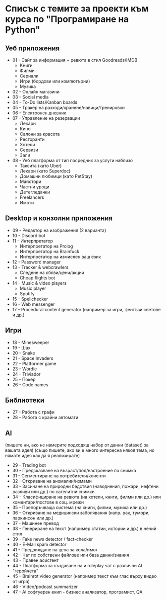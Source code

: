 # Списък с темите за проекти към курса по "Програмиране на Python"

## Уеб приложения

- 01 - Сайт за информация + ревюта в стил Goodreads/IMDB
    - Книги
    - Филми
    - Сериали
    - Игри (бордови или компютърни)
    - Музика
- 02 - Онлайн магазини
- 03 - Social media
- 04 - To-Do lists/Kanban boards
- 05 - Тракер на разходи/хранене/навици/тренировки
- 06 - Електронен дневник
- 07 - Управление на резервации
    - Лекари
    - Кино
    - Салони за красота
    - Ресторанти
    - Хотели
    - Сервизи
    - Зали
- 08 - Уеб платформа от тип посредник за услуги наблизо
    - Таксита (като Uber)
    - Лекари (като Superdoc)
    - Домашни любимци (като PetStay)
    - Майстори
    - Частни уроци
    - Детегледачки
    - Freelancers
    - Имоти


## Desktop и конзолни приложения

- 09 - Редактор на изображения (2 варианта)
- 10 - Discord bot
- 11 - Интерпретатор
    - Интерпретатор на Prolog
    - Интерпретатор на Brainfuck
    - Интерпретатор на измислен ваш език
- 12 - Password manager
- 13 - Tracker & webcrawlers
    - Следене на обяви/цени/акции
    - Cheap flights bot
- 14 - Music & video players
    - Music player
    - Spotify
- 15 - Spellchecker
- 16 - Web messenger
- 17 - Procedural content generator (например за игри, фентъзи светове и др.)

## Игри
- 18 - Minesweeper
- 19 - Шах
- 20 - Snake
- 21 - Space Invaders
- 22 - Platformer game
- 23 - Wordle
- 24 - Triviador
- 25 - Покер
- 26 - Code names

## Библиотеки

- 27 - Работа с графи
- 28 - Работа с крайни автомати

## AI
(пишете ни, ако не намерите подходящ набор от данни (dataset) за вашата идея)
(също пишете, ако ви е много интересна някоя тема, но нямате идея как да я реализирате)

- 29 - Trading bot
- 30 - Предсказване на възраст/пол/настроение по снимка
- 31 - Сегментиране на потребители/клиенти
- 32 - Откриване на аномалии/измами
- 33 - Засичане на природни бедствия (наводнения, пожари, нефтени разливи или др.) по сателитни снимки
- 34 - Класифициране на ревюта (на хотели, книги, филми или др.) или коментари/постове в соц. мрежи
- 35 - Препоръчваща система (на книги, филми, музика или др.)
- 36 - Откриване на медицински заболявания (напр. рак, тумори, паркинсон или др.)
- 37 - Машинен превод
- 38 - Генериране на текст (например статии, истории и др.) в нечий стил
- 39 - Fake news detector / fact-checker
- 40 - E-Mail spam detector
- 41 - Предвиждане на цена за кола/имот
- 42 - Чат по собствени файлове или база данни/знания
- 43 - Правен асистент
- 44 - Платформа за създаване на и roleplay чат с различни AI "геройчета"
- 45 - Brainrot video generator (например текст към глас върху видео от игра)
- 46 - Video/podcast summarizer
- 47 - AI софтуерен екип - бизнес анализатор, програмист, QA
